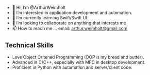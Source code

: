 - 👋 Hi, I’m @ArthurWeimholt
- 👀 I’m interested in application development and automation.
- 🌱 I’m currently learning Swift/Swift UI
- 💞️ I’m looking to collaborate on anything that interests me
- 📫 How to reach me ... email: arthur.weimholt@gmail.com

## Technical Skills
- Love Object Oritened Programming (OOP is my bread and butter).
- Advanced in C/C++, especially with MFC in desktop development.
- Proficient in Python with automation and server/client code.

<!---
ArthurWeimholt/ArthurWeimholt is a ✨ special ✨ repository because its `README.md` (this file) appears on your GitHub profile.
You can click the Preview link to take a look at your changes.
--->
